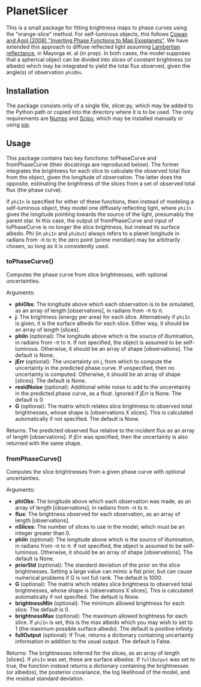 # PlanetSlicer
This is a small package for fitting brightness maps to phase curves using the "orange-slice" method.  For self-luminous objects, this follows [Cowan and Agol (2008) "Inverting Phase Functions to Map Exoplanets"](https://doi.org/10.1017/S1743921308027166).  We have extended this approach to diffuse reflected light assuming [Lambertian reflectance](https://en.wikipedia.org/wiki/Lambertian_reflectance), in Mayorga et. al (in prep).  In both cases, the model supposes that a spherical object can be divided into slices of constant brightness (or albedo) which may be integrated to yield the total flux observed, given the angle(s) of observation `phiObs`.

## Installation
The package consists only of a single file, slicer.py, which may be added to the Python path or copied into the directory where it is to be used.  The only requirements are [Numpy](https://numpy.org/) and [Scipy](https://www.scipy.org/), which may be installed manually or using [pip](https://pypi.org/project/pip/).

## Usage
This package contains two key functions: toPhaseCurve and fromPhaseCurve (their docstrings are reproduced below).  The former integrates the brightness for each slice to calculate the observed total flux from the object, given the longitude of observation.  The latter does the opposite, estimating the brightness of the slices from a set of observed total flux (the phase curve).

If `phiIn` is specified for either of these functions, then instead of modeling a self-luminous object, they model one diffusely reflecting light, where `phiIn` gives the longitude pointing towards the source of the light, presumably the parent star.  In this case, the output of fromPhaseCurve and input of toPhaseCurve is no longer the slice brightness, but instead its surface albedo.  Phi (in `phiIn` and `phiOut`) always refers to a planet longitude in radians from -π to π; the zero point (prime meridian) may be arbitrarily chosen, so long as it is consistently used.


### toPhaseCurve()
Computes the phase curve from slice brightnesses, with optional uncertainties.

Arguments:
* **phiObs**: The longitude above which each observation is to be simulated, as an array of length [observations], in radians from -π to π.
* **j**: The brightness (energy per area) for each slice.  Alternatively if `phiIn` is given, it is the surface albedo for each slice.  Either way, it should be an array of length [slices].
* **phiIn** (optional): The longitude above which is the source of illumination, in radians from -π to π.  If not specified, the object is assumed to be self-luminous.  Otherwise, it should be an array of shape [observations].  The default is None.
* **jErr** (optional): The uncertainty on j, from which to compute the uncertainty in the predicted phase curve.  If unspecified, then no uncertainty is computed.  Otherwise, it should be an array of shape [slices].  The default is None.
* **residNoise** (optional): Additional white noise to add to the unceretainty in the predicted phase curve, as a float.  Ignored if jErr is None.  The default is 0.
* **G** (optional): The matrix which relates slice brightness to observed total brightnesses, whose shape is [observations X slices].  This is calculated automatically if not specified.  The default is None.

Returns: The predicted observed flux relative to the incident flux as an array of length [observations].  If jErr was specified, then the uncertainty is also returned with the same shape.

### fromPhaseCurve()
Computes the slice brightnesses from a given phase curve with optional uncertainties.

Arguments:
* **phiObs**: The longitude above which each observation was made, as an array of length [observations], in radians from -π to π.
* **flux**: The brightness observed for each observation, as an array of length [observations].
* **nSlices**: The number of slices to use in the model, which must be an integer greater than 0.
* **phiIn** (optional): The longitude above which is the source of illumination, in radians from -π to π.  If not specified, the object is assumed to be self-luminous.  Otherwise, it should be an array of shape [observations].  The default is None.
* **priorStd** (optional): The standard deviation of the prior on the slice brightnesses.  Setting a large value can mimic a flat prior, but can cause numerical problems if G is not full rank.  The default is 1000.
* **G** (optional): The matrix which relates slice brightness to observed total brightnesses, whose shape is [observations X slices].  This is calculated automatically if not specified.  The default is None.
* **brightnessMin** (optional): The minimum allowed brightness for each slice.  The default is 0.
* **brightnessMax** (optional): The maximum allowed brightness for each slice.  If `phiIn` is set, this is the max albedo which you may wish to set to 1 (the maximum possible surface albedo).  The default is positive infinity.
* **fullOutput** (optional): If True, returns a dictionary containing uncertainty information in addition to the usual output.  The default is False.

Returns: The brightnesses inferred for the slices, as an array of length [slices].  If `phiIn` was set, these are surface albedos.  If `fullOutput` was set to true, the function instead returns a dictionary containing the brightnesses (or albedos), the posterior covariance, the log likelihood of the model, and the residual standard deviation.
